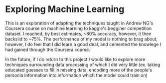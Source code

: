 # Exploring Machine Learning
This is an exploration of adapting the techniques taught in Andrew NG's Coursera course on machine learning to kaggle's begginer competition dataset. I reached, by best estimates, ~80% accuracy, however, it then backslid to ~75%. The performance of my model is nothing to brag about, however, I do feel that I did learn a good deal, and cemented the knowlege I had gained through the Coursera course.

In the future, if I do return to this project I would like to explore more techniques surrounding data processing of which I did very little (ex. taking educated guesses to fill in missing data, encoding more of the people's personla information into information which the model could train on)
